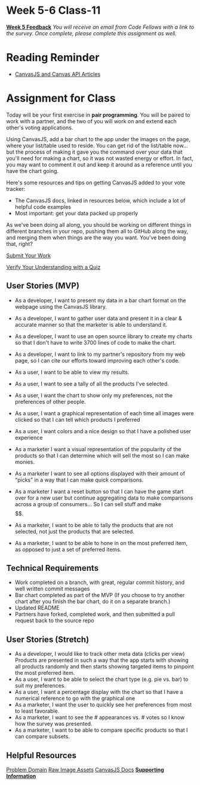 # Week 5-6 Class-11
[**Week 5 Feedback**](https://canvas.instructure.com/courses/1176151/modules/items/13085663)
*You will receive an email from Code Fellows with a link to the survey. Once complete, please complete this assignment as well.*

# Reading Reminder
* [CanvasJS and Canvas API Articles](https://canvas.instructure.com/courses/1176151/modules/items/13085660)

# Assignment for Class
Today will be your first exercise in **pair programming**. You will be paired to work with a partner, and the two of you will work on and extend each other's voting applications.

Using CanvasJS, add a bar chart to the app under the images on the page, where your list/table used to reside. You can get rid of the list/table now... but the process of making it gave you the command over your data that you'll need for making a chart, so it was not wasted energy or effort. In fact, you may want to comment it out and keep it around as a reference until you have the chart going.

Here's some resources and tips on getting CanvasJS added to your vote tracker:
- The CanvasJS docs, linked in resources below, which include a lot of helpful code examples
- Most important: get your data packed up properly

As we've been doing all along, you should be working on different things in different branches in your repo, pushing them all to GitHub along the way, and merging them when things are the way you want. You've been doing that, right?

[Submit Your Work](https://canvas.instructure.com/courses/1176151/modules/items/13085661)

[Verify Your Understanding with a Quiz](https://canvas.instructure.com/courses/1176151/modules/items/13085662)

## User Stories (MVP)
- As a developer, I want to present my data in a bar chart format on the webpage using the CanvasJS library.
- As a developer, I want to gather user data and present it in a clear & accurate manner so that the marketer is able to understand it.
- As a developer, I want to use an open source library to create my charts so that I don't have to write 3700 lines of code to make the chart.
 - As a developer, I want to link to my partner's repository from my web page, so I can cite our efforts toward improving each other's code.

- As a user, I want to be able to view my results.
- As a user, I want to see a tally of all the products I've selected.
- As a user, I want the chart to show only my preferences, not the preferences of other people.
- As a user, I want a graphical representation of each time all images were clicked so that I can tell which products I preferred
- As a user, I want colors and a nice design so that I have a polished user experience

- As a marketer I want a visual representation of the popularity of the products so that I can determine which will sell the most so I can make monies.
- As a marketer I want to see all options displayed with their amount of “picks” in a way that I can make quick comparisons.
- As a marketer I want a reset button so that I can have the game start over for a new user but continue aggregating data to make comparisons across a group of consumers… So I can sell stuff and make $$$$$$.
- As a marketer, I want to be able to tally the products that are not selected, not just the products that are selected.
- As a marketer, I want to be able to hone in on the most preferred item, as opposed to just a set of preferred items.

## Technical Requirements
 - Work completed on a branch, with great, regular commit history, and well written commit messages
 - Bar chart completed as part of the MVP (If you choose to try another chart after you finish the bar chart, do it on a separate branch.)
 - Updated README
 - Partners have forked, completed work, and then submitted a pull request back to the source repo

## User Stories (Stretch)
- As a developer, I would like to track other meta data (clicks per view)
Products are presented in such a way that the app starts with showing all products randomly and then starts showing targeted items to pinpoint the most preferred item.
- As a user, I want to be able to select the chart type (e.g. pie vs. bar) to suit my preferences.
- As a user, I want a percentage display with the chart so that I have a numerical reference to go with the graphical one
- As a marketer, I want the user to quickly see her preferences from most to least favorable.
- As a marketer, I want to see the # appearances vs. # votes so I know how the survey was presented.
- As a marketer, I want to be able to compare specific products so that I can compare subsets.


## Helpful Resources
[Problem Domain](../assets/README.md)
[Raw Image Assets](../assets/imgs)
[CanvasJS Docs](http://canvasjs.com/docs/charts/basics-of-creating-html5-chart/)
[**Supporting Information**](support.md)
